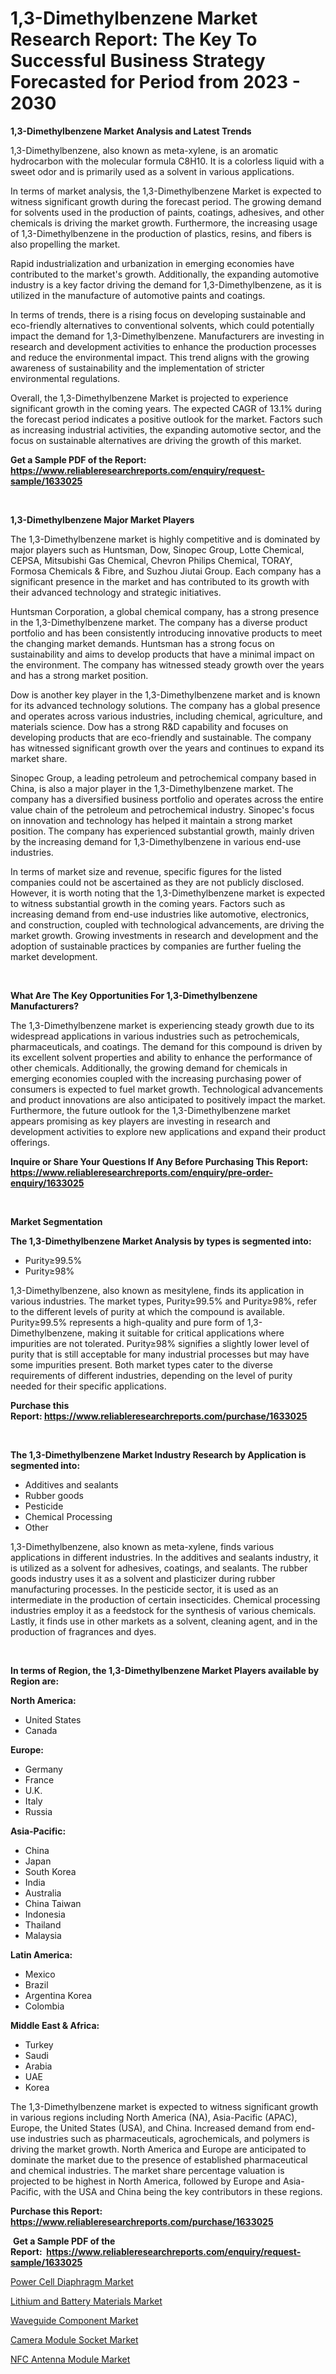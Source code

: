 <p><h1>1,3-Dimethylbenzene Market Research Report: The Key To Successful Business Strategy Forecasted for Period from 2023 - 2030</h1></p><p><strong>1,3-Dimethylbenzene Market Analysis and Latest Trends</strong></p>
<p><p>1,3-Dimethylbenzene, also known as meta-xylene, is an aromatic hydrocarbon with the molecular formula C8H10. It is a colorless liquid with a sweet odor and is primarily used as a solvent in various applications.</p><p>In terms of market analysis, the 1,3-Dimethylbenzene Market is expected to witness significant growth during the forecast period. The growing demand for solvents used in the production of paints, coatings, adhesives, and other chemicals is driving the market growth. Furthermore, the increasing usage of 1,3-Dimethylbenzene in the production of plastics, resins, and fibers is also propelling the market.</p><p>Rapid industrialization and urbanization in emerging economies have contributed to the market's growth. Additionally, the expanding automotive industry is a key factor driving the demand for 1,3-Dimethylbenzene, as it is utilized in the manufacture of automotive paints and coatings.</p><p>In terms of trends, there is a rising focus on developing sustainable and eco-friendly alternatives to conventional solvents, which could potentially impact the demand for 1,3-Dimethylbenzene. Manufacturers are investing in research and development activities to enhance the production processes and reduce the environmental impact. This trend aligns with the growing awareness of sustainability and the implementation of stricter environmental regulations.</p><p>Overall, the 1,3-Dimethylbenzene Market is projected to experience significant growth in the coming years. The expected CAGR of 13.1% during the forecast period indicates a positive outlook for the market. Factors such as increasing industrial activities, the expanding automotive sector, and the focus on sustainable alternatives are driving the growth of this market.</p></p>
<p><strong>Get a Sample PDF of the Report:&nbsp; <a href="https://www.reliableresearchreports.com/enquiry/request-sample/1633025">https://www.reliableresearchreports.com/enquiry/request-sample/1633025</a></strong></p>
<p>&nbsp;</p>
<p><strong>1,3-Dimethylbenzene Major Market Players</strong></p>
<p><p>The 1,3-Dimethylbenzene market is highly competitive and is dominated by major players such as Huntsman, Dow, Sinopec Group, Lotte Chemical, CEPSA, Mitsubishi Gas Chemical, Chevron Philips Chemical, TORAY, Formosa Chemicals & Fibre, and Suzhou Jiutai Group. Each company has a significant presence in the market and has contributed to its growth with their advanced technology and strategic initiatives.</p><p>Huntsman Corporation, a global chemical company, has a strong presence in the 1,3-Dimethylbenzene market. The company has a diverse product portfolio and has been consistently introducing innovative products to meet the changing market demands. Huntsman has a strong focus on sustainability and aims to develop products that have a minimal impact on the environment. The company has witnessed steady growth over the years and has a strong market position.</p><p>Dow is another key player in the 1,3-Dimethylbenzene market and is known for its advanced technology solutions. The company has a global presence and operates across various industries, including chemical, agriculture, and materials science. Dow has a strong R&D capability and focuses on developing products that are eco-friendly and sustainable. The company has witnessed significant growth over the years and continues to expand its market share.</p><p>Sinopec Group, a leading petroleum and petrochemical company based in China, is also a major player in the 1,3-Dimethylbenzene market. The company has a diversified business portfolio and operates across the entire value chain of the petroleum and petrochemical industry. Sinopec's focus on innovation and technology has helped it maintain a strong market position. The company has experienced substantial growth, mainly driven by the increasing demand for 1,3-Dimethylbenzene in various end-use industries.</p><p>In terms of market size and revenue, specific figures for the listed companies could not be ascertained as they are not publicly disclosed. However, it is worth noting that the 1,3-Dimethylbenzene market is expected to witness substantial growth in the coming years. Factors such as increasing demand from end-use industries like automotive, electronics, and construction, coupled with technological advancements, are driving the market growth. Growing investments in research and development and the adoption of sustainable practices by companies are further fueling the market development.</p></p>
<p>&nbsp;</p>
<p><strong>What Are The Key Opportunities For 1,3-Dimethylbenzene Manufacturers?</strong></p>
<p><p>The 1,3-Dimethylbenzene market is experiencing steady growth due to its widespread applications in various industries such as petrochemicals, pharmaceuticals, and coatings. The demand for this compound is driven by its excellent solvent properties and ability to enhance the performance of other chemicals. Additionally, the growing demand for chemicals in emerging economies coupled with the increasing purchasing power of consumers is expected to fuel market growth. Technological advancements and product innovations are also anticipated to positively impact the market. Furthermore, the future outlook for the 1,3-Dimethylbenzene market appears promising as key players are investing in research and development activities to explore new applications and expand their product offerings.</p></p>
<p><strong>Inquire or Share Your Questions If Any Before Purchasing This Report: <a href="https://www.reliableresearchreports.com/enquiry/pre-order-enquiry/1633025">https://www.reliableresearchreports.com/enquiry/pre-order-enquiry/1633025</a></strong></p>
<p>&nbsp;</p>
<p><strong>Market Segmentation</strong></p>
<p><strong>The 1,3-Dimethylbenzene Market Analysis by types is segmented into:</strong></p>
<p><ul><li>Purity≥99.5%</li><li>Purity≥98%</li></ul></p>
<p><p>1,3-Dimethylbenzene, also known as mesitylene, finds its application in various industries. The market types, Purity≥99.5% and Purity≥98%, refer to the different levels of purity at which the compound is available. Purity≥99.5% represents a high-quality and pure form of 1,3-Dimethylbenzene, making it suitable for critical applications where impurities are not tolerated. Purity≥98% signifies a slightly lower level of purity that is still acceptable for many industrial processes but may have some impurities present. Both market types cater to the diverse requirements of different industries, depending on the level of purity needed for their specific applications.</p></p>
<p><strong>Purchase this Report:&nbsp;<a href="https://www.reliableresearchreports.com/purchase/1633025">https://www.reliableresearchreports.com/purchase/1633025</a></strong></p>
<p>&nbsp;</p>
<p><strong>The 1,3-Dimethylbenzene Market Industry Research by Application is segmented into:</strong></p>
<p><ul><li>Additives and sealants</li><li>Rubber goods</li><li>Pesticide</li><li>Chemical Processing</li><li>Other</li></ul></p>
<p><p>1,3-Dimethylbenzene, also known as meta-xylene, finds various applications in different industries. In the additives and sealants industry, it is utilized as a solvent for adhesives, coatings, and sealants. The rubber goods industry uses it as a solvent and plasticizer during rubber manufacturing processes. In the pesticide sector, it is used as an intermediate in the production of certain insecticides. Chemical processing industries employ it as a feedstock for the synthesis of various chemicals. Lastly, it finds use in other markets as a solvent, cleaning agent, and in the production of fragrances and dyes.</p></p>
<p>&nbsp;</p>
<p><strong>In terms of Region, the 1,3-Dimethylbenzene Market Players available by Region are:</strong></p>
<p>
    <p> <strong> North America: </strong>
        <ul>
            <li>United States</li>
            <li>Canada</li>
        </ul>
        </p> 
    <p> <strong> Europe: </strong>
        <ul>
            <li>Germany</li>
            <li>France</li>
            <li>U.K.</li>
            <li>Italy</li>
            <li>Russia</li>
        </ul>
        </p> 
    <p> <strong> Asia-Pacific: </strong>
        <ul>
            <li>China</li>
            <li>Japan</li>
            <li>South Korea</li>
            <li>India</li>
            <li>Australia</li>
            <li>China Taiwan</li>
            <li>Indonesia</li>
            <li>Thailand</li>
            <li>Malaysia</li>
        </ul>
        </p> 
    <p> <strong> Latin America: </strong>
        <ul>
            <li>Mexico</li>
            <li>Brazil</li>
            <li>Argentina Korea</li>
            <li>Colombia</li>
        </ul>
        </p> 
    <p> <strong> Middle East & Africa: </strong>
        <ul>
            <li>Turkey</li>
            <li>Saudi</li>
            <li>Arabia</li>
            <li>UAE</li>
            <li>Korea</li>
        </ul>
    </p>
    </p>
<p><p>The 1,3-Dimethylbenzene market is expected to witness significant growth in various regions including North America (NA), Asia-Pacific (APAC), Europe, the United States (USA), and China. Increased demand from end-use industries such as pharmaceuticals, agrochemicals, and polymers is driving the market growth. North America and Europe are anticipated to dominate the market due to the presence of established pharmaceutical and chemical industries. The market share percentage valuation is projected to be highest in North America, followed by Europe and Asia-Pacific, with the USA and China being the key contributors in these regions.</p></p>
<p><strong>Purchase this Report: <a href="https://www.reliableresearchreports.com/purchase/1633025">https://www.reliableresearchreports.com/purchase/1633025</a></strong></p>
<p>&nbsp;<strong>Get a Sample PDF of the Report:&nbsp;&nbsp;<a href="https://www.reliableresearchreports.com/enquiry/request-sample/1633025">https://www.reliableresearchreports.com/enquiry/request-sample/1633025</a></strong></p>
<p><strong></strong></p>
<p><p><a href="https://medium.com/@candaceking17/power-cell-diaphragm-market-report-reveals-the-latest-trends-and-growth-opportunities-of-this-b74701e8b5d4">Power Cell Diaphragm Market</a></p><p><a href="https://medium.com/@omamuller06/lithium-and-battery-materials-market-trends-forecast-and-competitive-analysis-to-2030-135f2fd77bc3">Lithium and Battery Materials Market</a></p><p><a href="https://www.linkedin.com/pulse/waveguide-component-market-research-report-provides-thorough-tcuhe/">Waveguide Component Market</a></p><p><a href="https://www.linkedin.com/pulse/camera-module-socket-market-size-share-global-analysis-ftlxe/">Camera Module Socket Market</a></p><p><a href="https://www.linkedin.com/pulse/nfc-antenna-module-market-size-share-amp-trends-analysis-obhge/">NFC Antenna Module Market</a></p></p>
